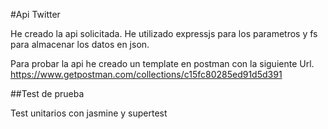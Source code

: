 #Api Twitter

He creado la api solicitada. He utilizado expressjs para los parametros y fs para almacenar los datos en json.


Para probar la api he creado un template en postman con la siguiente Url.
https://www.getpostman.com/collections/c15fc80285ed91d5d391

##Test de prueba

Test unitarios con jasmine y supertest
